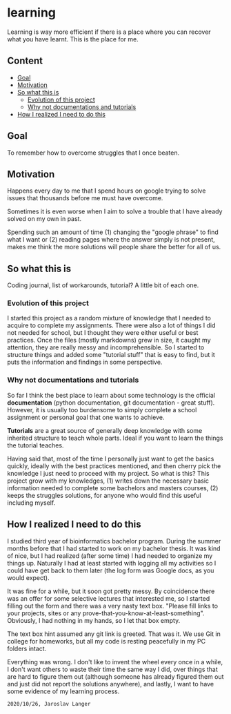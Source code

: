 # learning
 
Learning is way more efficient if there is a place where you can recover what you have learnt. This is the place for me.

## Content <!-- omit in toc -->
- [Goal](#goal)
- [Motivation](#motivation)
- [So what this is](#so-what-this-is)
  - [Evolution of this project](#evolution-of-this-project)
  - [Why not documentations and tutorials](#why-not-documentations-and-tutorials)
- [How I realized I need to do this](#how-i-realized-i-need-to-do-this)

## Goal

To remember how to overcome struggles that I once beaten.

## Motivation

Happens every day to me that I spend hours on google trying to solve issues that thousands before me must have overcome.

Sometimes it is even worse when I aim to solve a trouble that I have already solved on my own in past.

Spending such an amount of time
    (1) changing the "google phrase" to find what I want or
    (2) reading pages where the answer simply is not present,
makes me think the more solutions will people share the better for all of us.

## So what this is

Coding journal, list of workarounds, tutorial? A little bit of each one.

### Evolution of this project

I started this project as a random mixture of knowledge that I needed to acquire to complete my assignments.
There were also a lot of things I did not needed for school, but I thought they were either useful or best practices.
Once the files (mostly markdowns) grew in size, it caught my attention, they are really messy and incomprehensible.
So I started to structure things and added some "tutorial stuff" that is easy to find, 
but it puts the information and findings in some perspective.

### Why not documentations and tutorials

So far I think the best place to learn about some technology is the official **documentation**
(python documentation, git documentation - great stuff). 
However, it is usually too burdensome to simply complete a school assignment or personal goal that one wants to achieve.

**Tutorials** are a great source of generally deep knowledge with some inherited structure to teach whole parts.
Ideal if you want to learn the things the tutorial teaches.

Having said that, most of the time I personally just want to get the basics quickly, ideally with the best practices mentioned,
and then cherry pick the knowledge I just need to proceed with my project.
So what is this? This project grow with my knowledges,
    (1) writes down the necessary basic information needed to complete some bachelors and masters courses,
    (2) keeps the struggles solutions,
for anyone who would find this useful including myself.

## How I realized I need to do this

I studied third year of bioinformatics bachelor program.
During the summer months before that I had started to work on my bachelor thesis.
It was kind of nice, but I had realized (after some time) I had needed to organize my things up.
Naturally I had at least started with logging all my activities 
so I could have get back to them later (the log form was Google docs, as you would expect).

It was fine for a while, but it soon got pretty messy. 
By coincidence there was an offer for some selective lectures that interested me,
so I started filling out the form and there was a very nasty text box.
"Please fill links to your projects, sites or any prove-that-you-know-at-least-something".
Obviously, I had nothing in my hands, so I let that box empty.

The text box hint assumed any git link is greeted. That was it. 
We use Git in college for homeworks, but all my code is resting peacefully in my PC folders intact.

Everything was wrong. I don't like to invent the wheel every once in a while,
I don't want others to waste their time the same way I did, over things that are hard to figure them out 
(although someone has already figured them out and just did not report the solutions anywhere), 
and lastly, I want to have some evidence of my learning process.

```2020/10/26, Jaroslav Langer```
